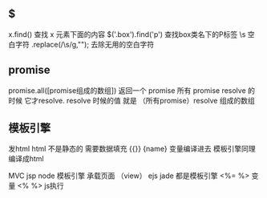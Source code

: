 ## $
x.find()  查找 x 元素下面的内容 $('.box').find('p') 查找box类名下的P标签
\s 空白字符
.replace(/\s/g,""); 去除无用的空白字符

## promise
promise.all([promise组成的数组])
返回一个 promise 所有 promise resolve 的时候 它才resolve.
resolve 时候的值 就是 （所有promise）resolve 组成的数组

## 模板引擎
发html
html 不是静态的 需要数据填充
{{}}
{name} 变量编译进去
模板引擎同理
编译成html

MVC
jsp
node 模板引擎 承载页面 （view）
ejs jade  都是模板引擎
<%= %> 变量
<% %> js执行